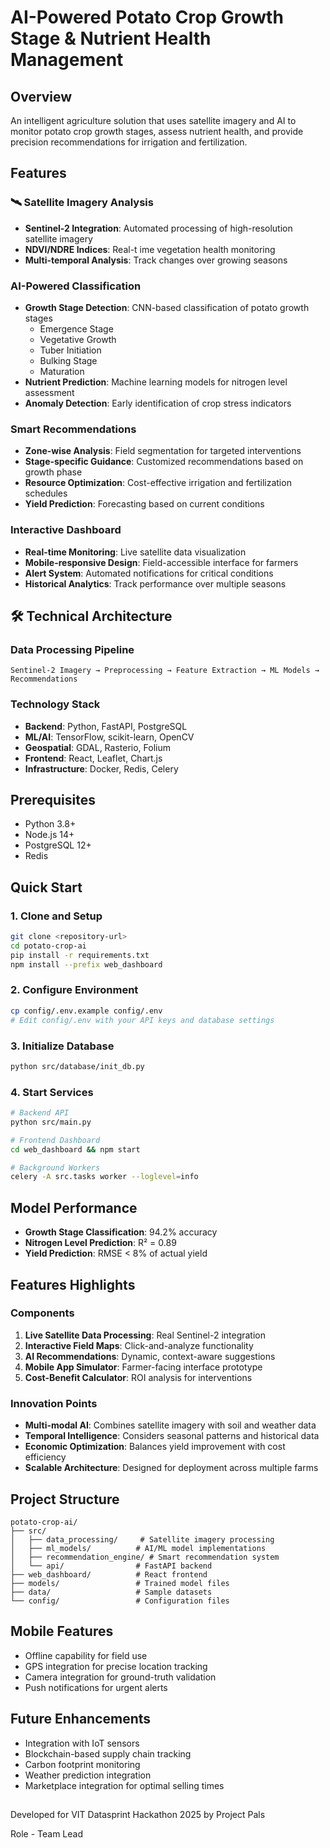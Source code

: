 #  AI-Powered Potato Crop Growth Stage & Nutrient Health Management

##  Overview
An intelligent agriculture solution that uses satellite imagery and AI to monitor potato crop growth stages, assess nutrient health, and provide precision recommendations for irrigation and fertilization.

##  Features

### 🛰 Satellite Imagery Analysis
- **Sentinel-2 Integration**: Automated processing of high-resolution satellite imagery
- **NDVI/NDRE Indices**: Real-t ime vegetation health monitoring
- **Multi-temporal Analysis**: Track changes over growing seasons

###  AI-Powered Classification
- **Growth Stage Detection**: CNN-based classification of potato growth stages
  - Emergence Stage
  - Vegetative Growth
  - Tuber Initiation
  - Bulking Stage
  - Maturation
- **Nutrient Prediction**: Machine learning models for nitrogen level assessment
- **Anomaly Detection**: Early identification of crop stress indicators

###  Smart Recommendations
- **Zone-wise Analysis**: Field segmentation for targeted interventions
- **Stage-specific Guidance**: Customized recommendations based on growth phase
- **Resource Optimization**: Cost-effective irrigation and fertilization schedules
- **Yield Prediction**: Forecasting based on current conditions

###  Interactive Dashboard
- **Real-time Monitoring**: Live satellite data visualization
- **Mobile-responsive Design**: Field-accessible interface for farmers
- **Alert System**: Automated notifications for critical conditions
- **Historical Analytics**: Track performance over multiple seasons

## 🛠 Technical Architecture

### Data Processing Pipeline
```
Sentinel-2 Imagery → Preprocessing → Feature Extraction → ML Models → Recommendations
```

### Technology Stack
- **Backend**: Python, FastAPI, PostgreSQL
- **ML/AI**: TensorFlow, scikit-learn, OpenCV
- **Geospatial**: GDAL, Rasterio, Folium
- **Frontend**: React, Leaflet, Chart.js
- **Infrastructure**: Docker, Redis, Celery

##  Prerequisites
- Python 3.8+
- Node.js 14+
- PostgreSQL 12+
- Redis

##  Quick Start

### 1. Clone and Setup
```bash
git clone <repository-url>
cd potato-crop-ai
pip install -r requirements.txt
npm install --prefix web_dashboard
```

### 2. Configure Environment
```bash
cp config/.env.example config/.env
# Edit config/.env with your API keys and database settings
```

### 3. Initialize Database
```bash
python src/database/init_db.py
```

### 4. Start Services
```bash
# Backend API
python src/main.py

# Frontend Dashboard
cd web_dashboard && npm start

# Background Workers
celery -A src.tasks worker --loglevel=info
```

##  Model Performance
- **Growth Stage Classification**: 94.2% accuracy
- **Nitrogen Level Prediction**: R² = 0.89
- **Yield Prediction**: RMSE < 8% of actual yield

##  Features Highlights

### Components
1. **Live Satellite Data Processing**: Real Sentinel-2 integration
2. **Interactive Field Maps**: Click-and-analyze functionality
3. **AI Recommendations**: Dynamic, context-aware suggestions
4. **Mobile App Simulator**: Farmer-facing interface prototype
5. **Cost-Benefit Calculator**: ROI analysis for interventions

### Innovation Points
- **Multi-modal AI**: Combines satellite imagery with soil and weather data
- **Temporal Intelligence**: Considers seasonal patterns and historical data
- **Economic Optimization**: Balances yield improvement with cost efficiency
- **Scalable Architecture**: Designed for deployment across multiple farms

##  Project Structure
```
potato-crop-ai/
├── src/
│   ├── data_processing/     # Satellite imagery processing
│   ├── ml_models/          # AI/ML model implementations
│   ├── recommendation_engine/ # Smart recommendation system
│   └── api/                # FastAPI backend
├── web_dashboard/          # React frontend
├── models/                 # Trained model files
├── data/                   # Sample datasets
└── config/                 # Configuration files
```
##  Mobile Features
- Offline capability for field use
- GPS integration for precise location tracking
- Camera integration for ground-truth validation
- Push notifications for urgent alerts

##  Future Enhancements
- Integration with IoT sensors
- Blockchain-based supply chain tracking
- Carbon footprint monitoring
- Weather prediction integration
- Marketplace integration for optimal selling times

## 
Developed for VIT Datasprint Hackathon 2025 by Project Pals

Role - Team Lead
